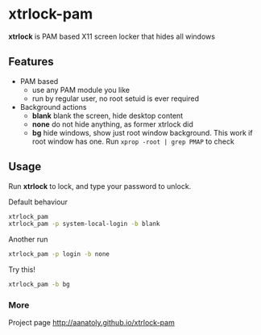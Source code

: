 # xtrlock-pam

**xtrlock** is PAM based X11 screen locker that hides all windows

## Features 

 - PAM based
   - use any PAM module you like
   - run by regular user, no root setuid is ever required
 - Background actions
   - **blank** blank the screen, hide desktop content
   - **none** do not hide anything, as former xtrlock did
   - **bg** hide windows, show just root window background. This work if root
     window has one. Run `xprop -root | grep PMAP` to check
     
## Usage
Run **xtrlock** to lock, and type your password to unlock.

Default behaviour
```bash
xtrlock_pam
xtrlock_pam -p system-local-login -b blank
```

Another run
```bash
xtrlock_pam -p login -b none
```

Try this!
```bash
xtrlock_pam -b bg
```

### More
Project page http://aanatoly.github.io/xtrlock-pam
